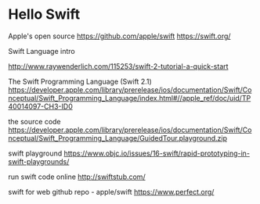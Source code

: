 # Hello Swift

Apple's open source
https://github.com/apple/swift
https://swift.org/

Swift Language intro

http://www.raywenderlich.com/115253/swift-2-tutorial-a-quick-start


The Swift Programming Language (Swift 2.1) 
https://developer.apple.com/library/prerelease/ios/documentation/Swift/Conceptual/Swift_Programming_Language/index.html#//apple_ref/doc/uid/TP40014097-CH3-ID0


the source code 
https://developer.apple.com/library/prerelease/ios/documentation/Swift/Conceptual/Swift_Programming_Language/GuidedTour.playground.zip


swift playground
https://www.objc.io/issues/16-swift/rapid-prototyping-in-swift-playgrounds/

run swift code online
http://swiftstub.com/

swift for web
github repo - apple/swift
https://www.perfect.org/
